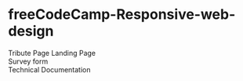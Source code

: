 # freeCodeCamp-Responsive-web-design
Tribute Page 
Landing Page  
Survey form  
Technical Documentation  

